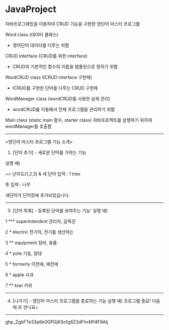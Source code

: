 # JavaProject
자바프로그래밍을 이용하여 CRUD 기능을 구현한 영단어 마스터 프로그램

Word class (데이터 클래스)
- 영어단어 데이터를 다루는 위함
  
CRUD interface (CRUD를 위한 interface)
- CRUD의 기본적인 함수의 이름을 템플릿으로 정하기 위함

WordCRUD class (ICRUD interface 구현체)
- ICRUD를 구현한 단어를 다루는 CRUD 구현체

WordManager class (wordCRUD를 사용한 실제 관리)
- wordCRUD룰 이용해서 전체 프로그램을 관리하기 위함
  
Main class (static main 함수, starter class) 
  자바프로젝트를 살행하기 위하여 wordManager를 호출함
  
-----------------------------------
<영단어 마스터 프로그램 기능 소개> 
1. [단어 추가] - 새로운 단어를 가하는 기능
   
실행 예) 

=> 난이도(1,2,3) & 새 단어 입력 : 1 tree 

뜻 입력 : 나무 

새단어가 단어장에 추가되었습니다.

-----------------------------------
3. [단어 목록] - 등록된 단어를 보여주는 기능'
실행 예)

1 *** superintendent  관리자, 감독관
   
2 *                       electric  전기의, 전기를 생산하는 

3 **                    equipment  장비, 용품

4 *                        pole  기둥, 장대 

5 *                       formerly  이전에, 예전에 
 
6 *                      apple  사과 

7 **                      kiwi  키위 

 -----------------------------------

4. [나가기] - 영단어 마스터 프로그램을 종료하는 기능 
실행 예) 
프로그램 종료! 다음에 또 만나요~ 
----------------------------------- 
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
 
